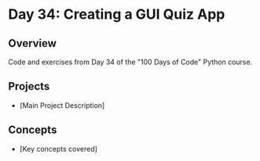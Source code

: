 # Day 34: Creating a GUI Quiz App

## Overview
Code and exercises from Day 34 of the "100 Days of Code" Python course.

## Projects
- [Main Project Description]

## Concepts
- [Key concepts covered]

